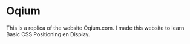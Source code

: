 # Oqium
This is a replica of the website Oqium.com. I made this website to  learn Basic CSS Positioning en Display.

